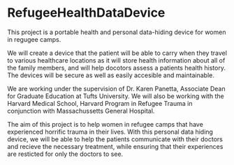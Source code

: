 # RefugeeHealthDataDevice

This project is a portable health and personal data-hiding device for women in regugee camps.

We will create a device that the patient will be able to carry when they travel to various healthcare locations as it
will store health information about all of the family members, and will help docotors assess a patients health history. The devices
will be secure as well as easily accesible and maintainable. 

We are working under the supervision of Dr. Karen Panetta, Associate Dean for Graduate Education at Tufts University. We will also be 
working with the Harvard Medical School, Harvard Program in Refugee Trauma in conjunction with Massachussetts General Hospital. 

The aim of this project is to help women in  refugee camps that have experienced horrific trauma in their lives. With this personal
data hiding device, we will be able to help the patients communicate with their doctors and recieve the necessary treatment, while 
ensuring that their experiences are resticted for only the doctors to see.
